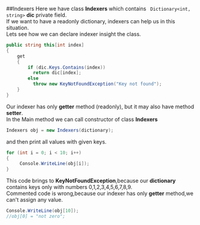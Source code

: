 
##Indexers
Here we have class **Indexers** which contains ``` Dictionary<int, string>``` **dic**  private field. </br>
If we want to have a readonly dictionary, indexers can help us in this situation. </br>
Lets see how we can declare indexer insight the class.
```cs
public string this[int index]
{
    get
    {
        if (dic.Keys.Contains(index))
          return dic[index];
        else
          throw new KeyNotFoundException("Key not found");
    }
}
```
Our indexer has only **getter** method (readonly), but it may also have method **setter**.</br>
In the Main method we can call constructor of class **Indexers**
```cs
Indexers obj = new Indexers(dictionary);
```
and then print all values with given keys.
```cs
for (int i = 0; i < 10; i++)
{
     Console.WriteLine(obj[i]);
}
```
This code brings to **KeyNotFoundException**,because our **dictionary** contains keys only with numbers 0,1,2,3,4,5,6,7,8,9.</br>
Commented code is wrong,because our indexer has only **getter** method,we can't assign any value.

```cs
Console.WriteLine(obj[10]);
//obj[0] = "not zero";
```

